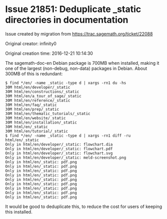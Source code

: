 # Issue 21851: Deduplicate _static directories in documentation

Issue created by migration from https://trac.sagemath.org/ticket/22088

Original creator: infinity0

Original creation time: 2016-12-21 10:14:30

The sagemath-doc-en Debian package is 700MB when installed, making it one of the largest (non-debug, non-data) packages in Debian. About 300MB of this is redundant:


```
$ find */en/ -name _static -type d | xargs -rn1 du -hs
30M	html/en/developer/_static
30M	html/en/constructions/_static
30M	html/en/a_tour_of_sage/_static
30M	html/en/reference/_static
30M	html/en/faq/_static
30M	html/en/prep/_static
30M	html/en/thematic_tutorials/_static
30M	html/en/website/_static
30M	html/en/installation/_static
30M	html/en/_static
30M	html/en/tutorial/_static
$ find */en/ -name _static -type d | xargs -rn1 diff -ru html/en/_static
Only in html/en/developer/_static: flowchart.dia
Only in html/en/developer/_static: flowchart.pdf
Only in html/en/developer/_static: flowchart.svg
Only in html/en/developer/_static: meld-screenshot.png
Only in html/en/_static: pdf.png
Only in html/en/_static: pdf.png
Only in html/en/_static: pdf.png
Only in html/en/_static: pdf.png
Only in html/en/_static: pdf.png
Only in html/en/_static: pdf.png
Only in html/en/_static: pdf.png
Only in html/en/_static: pdf.png
Only in html/en/_static: pdf.png
```


It would be good to deduplicate this, to reduce the cost for users of keeping this installed.

